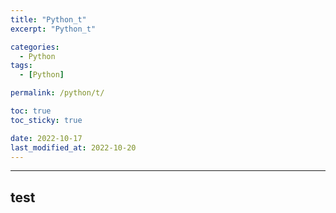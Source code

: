 ```yaml
---
title: "Python_t"
excerpt: "Python_t"

categories:
  - Python
tags:
  - [Python]

permalink: /python/t/

toc: true
toc_sticky: true

date: 2022-10-17
last_modified_at: 2022-10-20
---
```


---

## test

